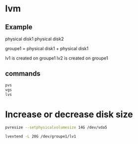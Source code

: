 # lvm


## Example
physical disk1 
physical disk2

groupe1 = physical disk1  + physical disk1 

lv1 is created on groupe1
lv2 is created on groupe1

## commands

```bash
pvs
vgs
lvs
```

# Increase or decrease disk size
```bash
pvresize --setphysicalvolumesize 14G /dev/vda5

lvextend -L 20G /dev/groupe1/lv1
```
